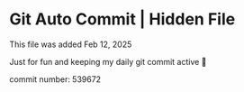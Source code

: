 # Git Auto Commit | Hidden File

This file was added Feb 12, 2025

Just for fun and keeping my daily git commit active 🤪

commit number: 539672

